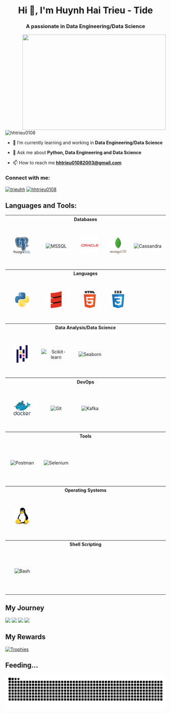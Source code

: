 <h1 align="center">Hi 👋, I'm Huynh Hai Trieu - Tide</h1>
<h3 align="center">A passionate in Data Engineering/Data Science</h3>


<img align="right" width="450" height="300" src="https://i.giphy.com/media/v1.Y2lkPTc5MGI3NjExYmR0bnF0b2c4d3N6NTZhMjM5NDlvZzN0Y3Yybm12dWQ5N3pvcTNkNiZlcD12MV9pbnRlcm5hbF9naWZfYnlfaWQmY3Q9Zw/oPNq5A3IZC6bugJXeS/giphy.gif" />
<p align="left"> <img src="https://komarev.com/ghpvc/?username=hhtrieu0108&label=Profile%20views&color=0e75b6&style=flat" alt="hhtrieu0108" /> </p>

- 🌱 I’m currently learning and working in **Data Engineering/Data Science**

- 💬 Ask me about **Python, Data Engineering and Data Science**

- 📫 How to reach me **hhtrieu01082003@gmail.com**

<h3 align="left">Connect with me:</h3>
<p align="left">
<a href="https://linkedin.com/in/trieuhh" target="blank"><img align="center" src="https://raw.githubusercontent.com/rahuldkjain/github-profile-readme-generator/master/src/images/icons/Social/linked-in-alt.svg" alt="trieuhh" height="30" width="40" /></a>
<a href="https://fb.com/hhtrieu0108" target="blank"><img align="center" src="https://raw.githubusercontent.com/rahuldkjain/github-profile-readme-generator/master/src/images/icons/Social/facebook.svg" alt="hhtrieu0108" height="30" width="40" /></a>
</p>




## Languages and Tools:
<table>
   <!-- Databases Row -->
  <tr>
    <th colspan="6" align="center">Databases</th>
  </tr>
  <tr>
    <td align="center" width="140" height="140">
      <img src="https://raw.githubusercontent.com/devicons/devicon/master/icons/postgresql/postgresql-original-wordmark.svg" title="PostgreSQL" alt="PostgreSQL" width="55" height="55"/>
    </td>
    <td align="center" width="140" height="140">
      <img src="https://www.svgrepo.com/show/303229/microsoft-sql-server-logo.svg" title="MSSQL" alt="MSSQL" width="55" height="55"/>
    </td>
    <td align="center" width="140" height="140">
      <img src="https://raw.githubusercontent.com/devicons/devicon/master/icons/oracle/oracle-original.svg" title="Oracle" alt="Oracle" width="55" height="55"/>
    </td>
    <td align="center" width="140" height="140">
      <img src="https://raw.githubusercontent.com/devicons/devicon/master/icons/mongodb/mongodb-original-wordmark.svg" title="MongoDB" alt="MongoDB" width="55" height="55"/>
    </td>
    <td align="center" width="140" height="140">
      <img src="https://upload.wikimedia.org/wikipedia/commons/thumb/5/5e/Cassandra_logo.svg/1200px-Cassandra_logo.svg.png" title="Cassandra" alt="Cassandra" width="55" height="55"/>
    </td>
  </tr>
 
  <!-- Languages Row -->
  <tr>
    <th colspan="6" align="center">Languages</th>
  </tr>
  <tr>
    <td align="center" width="140" height="140">
      <img src="https://raw.githubusercontent.com/devicons/devicon/master/icons/python/python-original.svg" title="Python" alt="Python" width="55" height="55"/>
    </td>
    <td align="center" width="140" height="140">
      <img src="https://raw.githubusercontent.com/devicons/devicon/master/icons/scala/scala-original.svg" title="Scala" alt="Scala" width="55" height="55"/>
    </td>
    <td align="center" width="140" height="140">
      <img src="https://raw.githubusercontent.com/devicons/devicon/master/icons/html5/html5-original-wordmark.svg" title="HTML5" alt="HTML5" width="55" height="55"/>
    </td>
    <td align="center" width="140" height="140">
      <img src="https://raw.githubusercontent.com/devicons/devicon/master/icons/css3/css3-original-wordmark.svg" title="CSS3" alt="CSS3" width="55" height="55"/>
    </td>
  </tr>

  <!-- Data Analysis/Data Science Row -->
  <tr>
    <th colspan="6" align="center">Data Analysis/Data Science</th>
  </tr>
  <tr>
    <td align="center" width="140" height="140">
      <img src="https://raw.githubusercontent.com/devicons/devicon/2ae2a900d2f041da66e950e4d48052658d850630/icons/pandas/pandas-original.svg" title="Pandas" alt="Pandas" width="55" height="55"/>
    </td>
    <td align="center" width="140" height="140">
      <img src="https://upload.wikimedia.org/wikipedia/commons/0/05/Scikit_learn_logo_small.svg" title="Scikit-learn" alt="Scikit-learn" width="55" height="55"/>
    </td>
    <td align="center" width="140" height="140">
      <img src="https://seaborn.pydata.org/_images/logo-mark-lightbg.svg" title="Seaborn" alt="Seaborn" width="55" height="55"/>
    </td>
  </tr>

  <!-- DevOps Row -->
  <tr>
    <th colspan="6" align="center">DevOps</th>
  </tr>
  <tr>
    <td align="center" width="140" height="140">
      <img src="https://raw.githubusercontent.com/devicons/devicon/master/icons/docker/docker-original-wordmark.svg" title="Docker" alt="Docker" width="55" height="55"/>
    </td>
    <td align="center" width="140" height="140">
      <img src="https://www.vectorlogo.zone/logos/git-scm/git-scm-icon.svg" title="Git" alt="Git" width="55" height="55"/>
    </td>
    <td align="center" width="140" height="140">
      <img src="https://www.vectorlogo.zone/logos/apache_kafka/apache_kafka-icon.svg" title="Kafka" alt="Kafka" width="55" height="55"/>
    </td>
  </tr>
  
  <!-- Tools Row -->
  <tr>
    <th colspan="6" align="center">Tools</th>
  </tr>
  <tr>
    <td align="center" width="140" height="140">
      <img src="https://www.vectorlogo.zone/logos/getpostman/getpostman-icon.svg" title="Postman" alt="Postman" width="55" height="55"/>
    </td>
    <td align="center" width="140" height="140">
      <img src="https://raw.githubusercontent.com/detain/svg-logos/780f25886640cef088af994181646db2f6b1a3f8/svg/selenium-logo.svg" title="Selenium" alt="Selenium" width="55" height="55"/>
    </td>
  </tr>

  <!-- Operating Systems Row -->
  <tr>
    <th colspan="6" align="center">Operating Systems</th>
  </tr>
  <tr>
    <td align="center" width="140" height="140">
      <img src="https://raw.githubusercontent.com/devicons/devicon/master/icons/linux/linux-original.svg" title="Linux" alt="Linux" width="55" height="55"/>
    </td>
  </tr>

  <!-- Shell Scripting Row -->
  <tr>
    <th colspan="6" align="center">Shell Scripting</th>
  </tr>
  <tr>
    <td align="center" width="140" height="140">
      <img src="https://www.vectorlogo.zone/logos/gnu_bash/gnu_bash-icon.svg" title="Bash" alt="Bash" width="55" height="55"/>
    </td>
  </tr>
</table>






## My Journey
<div>
  <img width="440px" src="https://github-readme-stats.vercel.app/api?username=hhtrieu0108&show_icons=true&theme=onedark">
  <img width="385px" src="https://github-readme-stats.anuraghazra1.vercel.app/api/top-langs/?username=hhtrieu0108&layout=compact&theme=onedark" />
  <img width="440px" src="https://github-readme-activity-graph.vercel.app/graph?username=hhtrieu0108&theme=github">
  <img width="385px" src="https://github-readme-streak-stats.herokuapp.com/?user=hhtrieu0108&theme=onedark" />
</div>

## My Rewards
[![Trophies](https://github-profile-trophy.vercel.app/?username=hhtrieu0108&theme=onedark)](https://github.com/ryo-ma/github-profile-trophy)

## Feeding...
![Snake animation](https://raw.githubusercontent.com/hhtrieu0108/hhtrieu0108/output/github-contribution-grid-snake-dark.svg)

